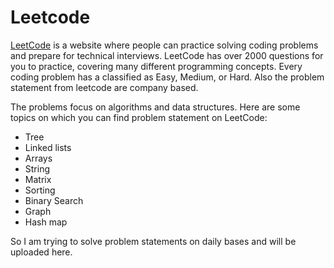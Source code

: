 # Leetcode

[LeetCode](https://leetcode.com/) is a website where people can practice solving coding problems and prepare for technical interviews. LeetCode has over 2000 questions for you to practice, covering many different programming concepts. Every coding problem has a classified as  Easy, Medium, or Hard. Also the problem statement from leetcode are company based. 

The problems focus on algorithms and data structures. Here are some topics on which you can find problem statement on LeetCode:

- Tree 
- Linked lists
- Arrays
- String
- Matrix
- Sorting
- Binary Search
- Graph
- Hash map

So I am trying to solve problem statements on daily bases and will be uploaded here.
